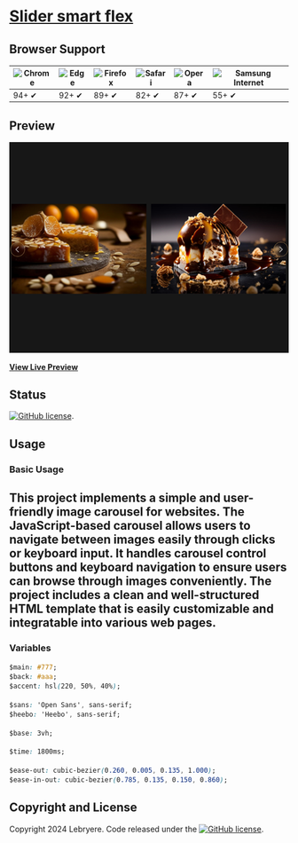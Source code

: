 # [Slider smart flex](https://lebryere.github.io/Slider-smart-flex/)

## Browser Support

![Chrome](https://raw.githubusercontent.com/alrra/browser-logos/master/src/chrome/chrome_48x48.png) | ![Edge](https://raw.githubusercontent.com/alrra/browser-logos/master/src/edge/edge_48x48.png) | ![Firefox](https://raw.githubusercontent.com/alrra/browser-logos/master/src/firefox/firefox_48x48.png) | ![Safari](https://raw.githubusercontent.com/alrra/browser-logos/master/src/safari/safari_48x48.png) | ![Opera](https://raw.githubusercontent.com/alrra/browser-logos/master/src/opera/opera_48x48.png) | ![Samsung Internet](https://raw.githubusercontent.com/alrra/browser-logos/master/src/samsung-internet/samsung-internet_48x48.png)
--- | --- | --- | --- | --- | --- |
94+ ✔ | 92+ ✔ | 89+ ✔ | 82+ ✔ | 87+ ✔ | 55+ ✔ |

## Preview

[![Resume Preview](preview.png)](https://lebryere.github.io/Slider-smart-flex/)

**[View Live Preview](https://lebryere.github.io/Slider-smart-flex/)**

## Status

[![GitHub license](https://img.shields.io/badge/license-MIT-green?&style=plastic)](https://raw.githubusercontent.com/LeBryere/Slider-smart-flex/master/LICENSE).

## Usage

### Basic Usage

This project implements a simple and user-friendly image carousel for websites.
The JavaScript-based carousel allows users to navigate between images easily through clicks or keyboard input. It handles carousel control buttons and keyboard navigation to ensure users can browse through images conveniently. The project includes a clean and well-structured HTML template that is easily customizable and integratable into various web pages.
-

### Variables
```css
$main: #777;
$back: #aaa;
$accent: hsl(220, 50%, 40%);

$sans: 'Open Sans', sans-serif;
$heebo: 'Heebo', sans-serif;

$base: 3vh;

$time: 1800ms;

$ease-out: cubic-bezier(0.260, 0.005, 0.135, 1.000);
$ease-in-out: cubic-bezier(0.785, 0.135, 0.150, 0.860);
```

## Copyright and License

Copyright 2024 Lebryere. Code released under the [![GitHub license](https://img.shields.io/badge/license-MIT-green?&style=plastic)](https://raw.githubusercontent.com/LeBryere/Slider-smart-flex/master/LICENSE).
